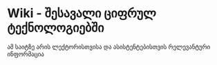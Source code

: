 
# Wiki - შესავალი ციფრულ ტექნოლოგიებში

ამ საიტზე არის ლექტორისთვისა და ასისტენტებისთვის რელევანტური ინფორმაცია